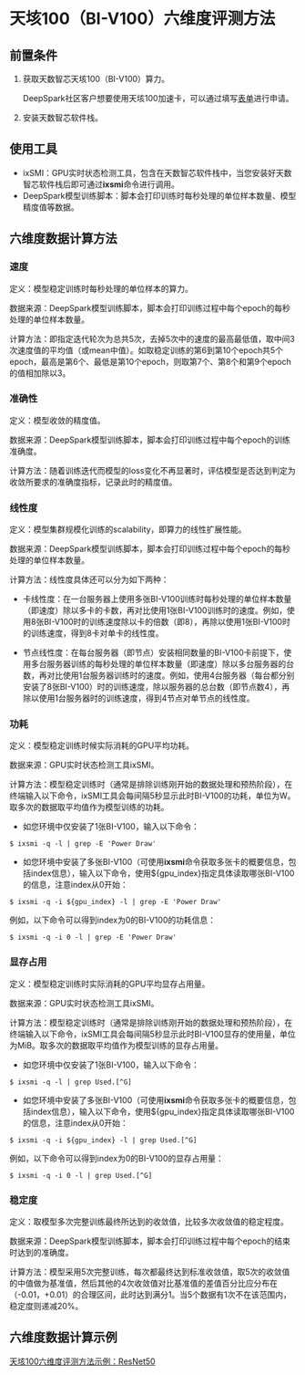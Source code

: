 # 天垓100（BI-V100）六维度评测方法

## 前置条件

1. 获取天数智芯天垓100（BI-V100）算力。

   DeepSpark社区客户想要使用天垓100加速卡，可以通过填写[表单](https://order.iluvatar.com/)进行申请。

2. 安装天数智芯软件栈。

## 使用工具

- ixSMI：GPU实时状态检测工具，包含在天数智芯软件栈中，当您安装好天数智芯软件栈后即可通过**ixsmi**命令进行调用。
- DeepSpark模型训练脚本：脚本会打印训练时每秒处理的单位样本数量、模型精度值等数据。

## 六维度数据计算方法

### 速度

定义：模型稳定训练时每秒处理的单位样本的算力。

数据来源：DeepSpark模型训练脚本，脚本会打印训练过程中每个epoch的每秒处理的单位样本数量。

计算方法：即指定迭代轮次为总共5次，去掉5次中的速度的最高最低值，取中间3次速度值的平均值（或mean中值）。如取稳定训练的第6到第10个epoch共5个epoch，最高是第6个、最低是第10个epoch，则取第7个、第8个和第9个epoch的值相加除以3。

### 准确性

定义：模型收敛的精度值。

数据来源：DeepSpark模型训练脚本，脚本会打印训练过程中每个epoch的训练准确度。

计算方法：随着训练迭代而模型的loss变化不再显著时，评估模型是否达到判定为收敛所要求的准确度指标，记录此时的精度值。

### 线性度

定义：模型集群规模化训练的scalability，即算力的线性扩展性能。

数据来源：DeepSpark模型训练脚本，脚本会打印训练过程中每个epoch的每秒处理的单位样本数量。

计算方法：线性度具体还可以分为如下两种：

- 卡线性度：在一台服务器上使用多张BI-V100训练时每秒处理的单位样本数量（即速度）除以多卡的卡数，再对比使用1张BI-V100训练时的速度。例如，使用8张BI-V100时的训练速度除以卡的倍数（即8），再除以使用1张BI-V100时的训练速度，得到8卡对单卡的线性度。

- 节点线性度：在每台服务器（即节点）安装相同数量的BI-V100卡前提下，使用多台服务器训练的每秒处理的单位样本数量（即速度）除以多台服务器的台数，再对比使用1台服务器训练时的速度。例如，使用4台服务器（每台都分别安装了8张BI-V100）时的训练速度，除以服务器的总台数（即节点数4），再除以使用1台服务器时的训练速度，得到4节点对单节点的线性度。

### 功耗

定义：模型稳定训练时候实际消耗的GPU平均功耗。

数据来源：GPU实时状态检测工具ixSMI。

计算方法：模型稳定训练时（通常是排除训练刚开始的数据处理和预热阶段），在终端输入以下命令，ixSMI工具会每间隔5秒显示此时BI-V100的功耗，单位为W。取多次的数据取平均值作为模型训练的功耗。

- 如您环境中仅安装了1张BI-V100，输入以下命令：

```
$ ixsmi -q -l | grep -E 'Power Draw'
```

- 如您环境中安装了多张BI-V100（可使用**ixsmi**命令获取多张卡的概要信息，包括index信息），输入以下命令，使用${gpu_index}指定具体读取哪张BI-V100的信息，注意index从0开始：

```
$ ixsmi -q -i ${gpu_index} -l | grep -E 'Power Draw'
```

例如，以下命令可以得到index为0的BI-V100的功耗信息：

```
$ ixsmi -q -i 0 -l | grep -E 'Power Draw'
```


### 显存占用

定义：模型稳定训练时实际消耗的GPU平均显存占用量。

数据来源：GPU实时状态检测工具ixSMI。

计算方法：模型稳定训练时（通常是排除训练刚开始的数据处理和预热阶段），在终端输入以下命令，ixSMI工具会每间隔5秒显示此时BI-V100显存的使用量，单位为MiB。取多次的数据取平均值作为模型训练的显存占用量。

- 如您环境中仅安装了1张BI-V100，输入以下命令：

```
$ ixsmi -q -l | grep Used.[^G]
```

- 如您环境中安装了多张BI-V100（可使用**ixsmi**命令获取多张卡的概要信息，包括index信息），输入以下命令，使用${gpu_index}指定具体读取哪张BI-V100的信息，注意index从0开始：

```
$ ixsmi -q -i ${gpu_index} -l | grep Used.[^G]
```

例如，以下命令可以得到index为0的BI-V100的显存占用量：

```
$ ixsmi -q -i 0 -l | grep Used.[^G]
```


### 稳定度

定义：取模型多次完整训练最终所达到的收敛值，比较多次收敛值的稳定程度。

数据来源：DeepSpark模型训练脚本，脚本会打印训练过程中每个epoch的结束时达到的准确度。

计算方法：模型采用5次完整训练，每次都最终达到标准收敛值，取5次的收敛值的中值做为基准值，然后其他的4次收敛值对比基准值的差值百分比应分布在（-0.01，+0.01）的合理区间，此时达到满分1。当5个数据有1次不在该范围内，稳定度则递减20%。

## 六维度数据计算示例

[天垓100六维度评测方法示例：ResNet50](six_dimension_howto_example.md)
